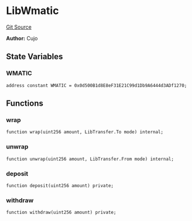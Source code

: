 # LibWmatic
[Git Source](https://github.com/KlimaDAO/klimadao-solidity/blob/b4fb0f4685d5fe4c80ffc162389dfe0abdfe9f39/src/infinity/libraries/Token/LibWmatic.sol)

**Author:**
Cujo


## State Variables
### WMATIC

```solidity
address constant WMATIC = 0x0d500B1d8E8eF31E21C99d1Db9A6444d3ADf1270;
```


## Functions
### wrap


```solidity
function wrap(uint256 amount, LibTransfer.To mode) internal;
```

### unwrap


```solidity
function unwrap(uint256 amount, LibTransfer.From mode) internal;
```

### deposit


```solidity
function deposit(uint256 amount) private;
```

### withdraw


```solidity
function withdraw(uint256 amount) private;
```

